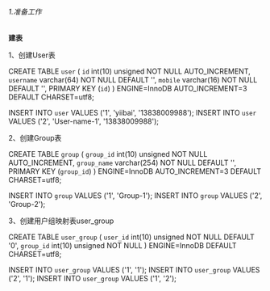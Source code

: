 ###### 1.准备工作
****建表****

1、创建User表

CREATE TABLE `user` (
  `id` int(10) unsigned NOT NULL AUTO_INCREMENT,
  `username` varchar(64) NOT NULL DEFAULT '',
  `mobile` varchar(16) NOT NULL DEFAULT '',
  PRIMARY KEY (`id`)
) ENGINE=InnoDB AUTO_INCREMENT=3 DEFAULT CHARSET=utf8;


INSERT INTO `user` VALUES ('1', 'yiibai', '13838009988');
INSERT INTO `user` VALUES ('2', 'User-name-1', '13838009988');

2、创建Group表

CREATE TABLE `group` (
  `group_id` int(10) unsigned NOT NULL AUTO_INCREMENT,
  `group_name` varchar(254) NOT NULL DEFAULT '',
  PRIMARY KEY (`group_id`)
) ENGINE=InnoDB AUTO_INCREMENT=3 DEFAULT CHARSET=utf8;

INSERT INTO `group` VALUES ('1', 'Group-1');
INSERT INTO `group` VALUES ('2', 'Group-2');

3、创建用户组映射表user_group 

CREATE TABLE `user_group` (
  `user_id` int(10) unsigned NOT NULL DEFAULT '0',
  `group_id` int(10) unsigned NOT NULL
) ENGINE=InnoDB DEFAULT CHARSET=utf8;

INSERT INTO `user_group` VALUES ('1', '1');
INSERT INTO `user_group` VALUES ('2', '1');
INSERT INTO `user_group` VALUES ('1', '2');